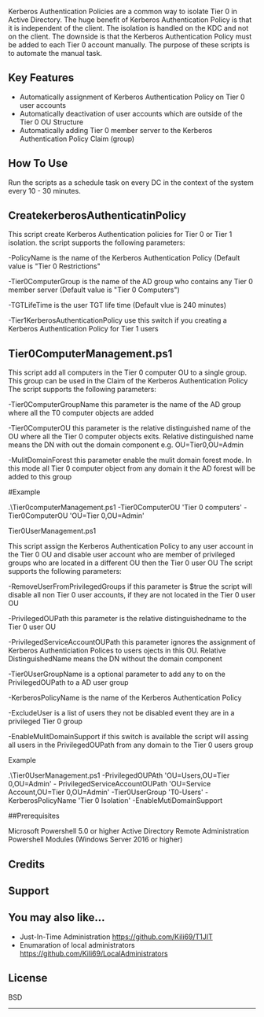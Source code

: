 Kerberos Authentication Policies are a common way to isolate Tier 0 in Active Directory. The huge benefit of Kerberos Authentication Policy is that it is independent of the client. The isolation is handled on the KDC and not on the client. 
The downside is that the Kerberos Authentication Policy must be added to each Tier 0 account manually. The purpose of these scripts is to automate the manual task.


## Key Features
* Automatically assignment of Kerberos Authentication Policy on Tier 0 user accounts
* Automatically deactivation of user accounts which are outside of the Tier 0 OU Structure 
* Automatically adding Tier 0 member server to the Kerberos Authentication Policy Claim (group)

## How To Use

Run the scripts as a schedule task on every DC in the context of the system every 10 - 30 minutes. 

## CreatekerberosAuthenticatinPolicy
This script create Kerberos Authentication policies for Tier 0 or Tier 1 isolation. 
the script supports the following parameters:

-PolicyName  is the name of the Kerberos Authentication Policy (Default value is "Tier 0 Restrictions"

-Tier0ComputerGroup is the name of the AD group who contains any Tier 0 member server (Default value is "Tier 0 Computers")

-TGTLifeTime is the user TGT life time (Default vlue is 240 minutes)

-Tier1KerberosAuthenticationPolicy use this switch if you creating a Kerberos Authentication Policy for Tier 1 users


## Tier0ComputerManagement.ps1

This script add all computers in the Tier 0 computer OU to a single group. This group can be used in the Claim of the Kerberos Authentication Policy
The script supports the following parameters:

-Tier0ComputerGroupName   this parameter is the name of the AD group where all the T0 computer objects are added

-Tier0ComputerOU          this parameter is the relative distinguished name of the OU where all the Tier 0 computer objects exits. Relative distinguished name means the DN with out the domain component e.g. OU=Tier0,OU=Admin

-MulitDomainForest        this parameter enable the mulit domain forest mode. In this mode all Tier 0 computer object from any domain it the AD forest will be added to this group

#Example

.\Tier0computerManagement.ps1  -Tier0ComputerOU 'Tier 0 computers' -Tier0ComputerOU 'OU=Tier 0,OU=Admin'

Tier0UserManagement.ps1

This script assign the Kerberos Authentication Policy to any user account in the Tier 0 OU and disable user account who are member of privileged groups who are located in a different OU then the Tier 0 user OU
The script supports the following parameters:

-RemoveUserFromPrivilegedGroups    if this parameter is $true the script will disable all non Tier 0 user accounts, if they are not located in the Tier 0 user OU

-PrivilegedOUPath                  this parameter is the relative distinguishedname to the Tier 0 user OU

-PrivilegedServiceAccountOUPath    this parameter ignores the assignment of Kerberos Authenticiation Polices to users ojects in this OU. Relative DistinguishedName means the DN without the domain component

-Tier0UserGroupName                is a optional parameter to add any to on the PrivilegedOUPath to a AD user group

-KerberosPolicyName                is the name of the Kerberos Authentication Policy

-ExcludeUser                       is a list of users they not be disabled event they are in a privileged Tier 0 group

-EnableMulitDomainSupport          if this switch is available the script will assing all users in the PrivilegedOUPath from any domain to the Tier 0 users group

Example

.\Tier0UserManagement.ps1 -PrivilegedOUPAth 'OU=Users,OU=Tier 0,OU=Admin' - PrivilegedServiceAccountOUPath 'OU=Service Account,OU=Tier 0,OU=Admin' -Tier0UserGroup 'T0-Users' -KerberosPolicyName 'Tier 0 Isolation' -EnableMutiDomainSupport

##Prerequisites 

Microsoft Powershell 5.0 or higher
Active Directory Remote Administration Powershell Modules (Windows Server 2016 or higher)


## Credits


## Support


## You may also like...

- Just-In-Time Administration https://github.com/Kili69/T1JIT
- Enumaration of local administrators https://github.com/Kili69/LocalAdministrators

## License

BSD

---


